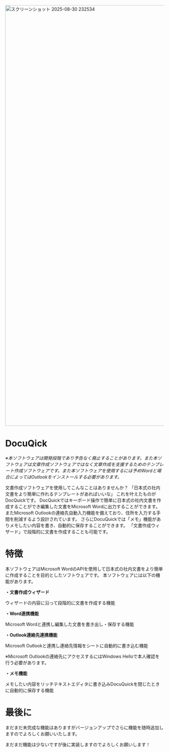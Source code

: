 <img width="2216" height="1336" alt="スクリーンショット 2025-08-30 232534" src="https://github.com/user-attachments/assets/f5f617a2-60f9-4021-bd75-c3b0b02d7e2a" />

# DocuQick

_※本ソフトウェアは開発段階であり予告なく廃止することがあります。また本ソフトウェアは文章作成ソフトウェアではなく文章作成を支援するためのテンプレート作成ソフトウェアです。また本ソフトウェアを使用するには予めWordと場合によってはOutlookをインストールする必要があります。_


文書作成ソフトウェアを使用してこんなことはありませんか？
「日本式の社内文書をより簡単に作れるテンプレートがあればいいな」
これを叶えたものがDocQuickです。
DocQuickではキーボード操作で簡単に日本式の社内文書を作成することができ編集した文書をMicrosoft Wordに出力することができます。
またMicrosoft Outlookの連絡先自動入力機能を備えており、住所を入力する手間を削減するよう設計されています。
さらにDocuQuickでは「メモ」機能がありメモしたい内容を書き、自動的に保存することができます。
「文書作成ウィザード」で段階的に文書を作成することも可能です。

# 特徴
本ソフトウェアはMicrosoft WordのAPIを使用して日本式の社内文書をより簡単に作成することを目的としたソフトウェアです。
本ソフトウェアには以下の機能があります。

**・文書作成ウィザード**

ウィザードの内容に沿って段階的に文書を作成する機能

**・Word連携機能**

Microsoft Wordと連携し編集した文書を書き出し・保存する機能

**・Outlook連絡先連携機能**

Microsoft Outlookと連携し連絡先情報をシートに自動的に書き込む機能

※Microsoft Outlookの連絡先にアクセスするにはWindows Helloで本人確認を行う必要があります。

**・メモ機能**

メモしたい内容をリッチテキストエディタに書き込みDocuQuickを閉じたときに自動的に保存する機能

# 最後に

まだまだ未完成な機能はありますがバージョンアップでさらに機能を随時追加しますのでよろしくお願いいたします。

まだまだ機能は少ないですが後に実装しますのでよろしくお願いします！
